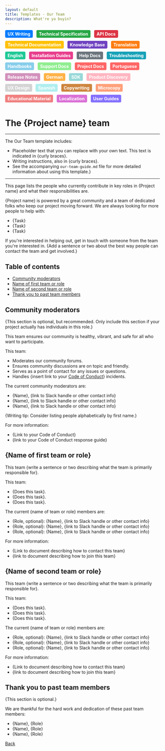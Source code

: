 ```yaml
---
layout: default
title: Templates - Our Team
description: What're ya buyin?
---
```


<style>
.tag {
  display: inline-block;
  padding: 4px 8px;
  border-radius: 4px;
  color: #fff;
  font-size: 14px;
  font-weight: bold;
  margin-right: 8px;
  margin-bottom: 10px;
}

/* Add the background colors for each category */
.tag:nth-child(1) { background-color: #007bff; } /* UX Writing */
.tag:nth-child(2) { background-color: #28a745; } /* Technical Specification */
.tag:nth-child(3) { background-color: #dc3545; } /* API Docs */
.tag:nth-child(4) { background-color: #ffc107; } /* Technical Documentation */
.tag:nth-child(5) { background-color: #6f42c1; } /* Knowledge Base */
.tag:nth-child(6) { background-color: #fd7e14; } /* Translation */
.tag:nth-child(7) { background-color: #20c997; } /* English */
.tag:nth-child(8) { background-color: #e83e8c; } /* Installation Guides */
.tag:nth-child(9) { background-color: #6c757d; } /* Help Docs */
.tag:nth-child(10) { background-color: #17a2b8; } /* Troubleshooting */
.tag:nth-child(11) { background-color: #87ceeb; } /* Handbooks */
.tag:nth-child(12) { background-color: #90ee90; } /* Support Docs */
.tag:nth-child(13) { background-color: #ff6666; } /* Project Docs */
.tag:nth-child(14) { background-color: #ffff99; } /* Portuguese */
.tag:nth-child(15) { background-color: #d291bc; } /* Release Notes */
.tag:nth-child(16) { background-color: #ffb347; } /* German */
.tag:nth-child(17) { background-color: #98d8d8; } /* SDK */
.tag:nth-child(18) { background-color: #ffb6c1; } /* Product Discovery */
.tag:nth-child(19) { background-color: #d3d3d3; } /* UX Design */
.tag:nth-child(20) { background-color: #afeeee; } /* Spanish */
.tag:nth-child(21) { background-color: #cd853f; } /* Copywriting */
.tag:nth-child(22) { background-color: #ffa07a; } /* Microcopy */
.tag:nth-child(23) { background-color: #f08080; } /* Educational Material */
.tag:nth-child(24) { background-color: #da70d6; } /* Localization */
.tag:nth-child(25) { background-color: #8470ff; } /* User Guides */
</style>

<span class="tag" style="background-color: #007bff;">UX Writing</span>
<span class="tag" style="background-color: #28a745;">Technical Specification</span>
<span class="tag" style="background-color: #dc3545;">API Docs</span>
<span class="tag" style="background-color: #ffc107;">Technical Documentation</span>
<span class="tag" style="background-color: #6f42c1;">Knowledge Base</span>
<span class="tag" style="background-color: #fd7e14;">Translation</span>
<span class="tag" style="background-color: #20c997;">English</span>
<span class="tag" style="background-color: #e83e8c;">Installation Guides</span>
<span class="tag" style="background-color: #6c757d;">Help Docs</span>
<span class="tag" style="background-color: #17a2b8;">Troubleshooting</span>
<span class="tag" style="background-color: #87ceeb;">Handbooks</span>
<span class="tag" style="background-color: #90ee90;">Support Docs</span>
<span class="tag" style="background-color: #ff6666;">Project Docs</span>
<span class="tag" style="background-color: #ff6666;">Portuguese</span>
<span class="tag" style="background-color: #d291bc;">Release Notes</span>
<span class="tag" style="background-color: #ffb347;">German</span>
<span class="tag" style="background-color: #98d8d8;">SDK</span>
<span class="tag" style="background-color: #ffb6c1;">Product Discovery</span>
<span class="tag" style="background-color: #d3d3d3;">UX Design</span>
<span class="tag" style="background-color: #afeeee;">Spanish</span>
<span class="tag" style="background-color: #cd853f;">Copywriting</span>
<span class="tag" style="background-color: #ffa07a;">Microcopy</span>
<span class="tag" style="background-color: #f08080;">Educational Material</span>
<span class="tag" style="background-color: #da70d6;">Localization</span>
<span class="tag" style="background-color: #8470ff;">User Guides</span>

# The {Project name} team

---
The Our Team template includes:

* Placeholder text that you can replace with your own text. This text is indicated in {curly braces}.
* Writing instructions, also in {curly braces}.
* See the accompanying `our-team-guide.md` file for more detailed information about using this template.}

---

This page lists the people who currently contribute in key roles in {Project name} and what their responsibilities are.

{Project name} is powered by a great community and a team of dedicated folks who keep our project moving forward.
We are always looking for more people to help with:

- {Task}
- {Task}
- {Task}

If you're interested in helping out, get in touch with someone from the team you're interested in.
{Add a sentence or two about the best way people can contact the team and get involved.}


## Table of contents

- [Community moderators](#community-moderators)
- [Name of first team or role](#name-of-first-team-or-role)
- [Name of second team or role](#name-of-second-team-or-role)
- [Thank you to past team members](#thank-you-to-past-team-members)


## Community moderators

{This section is optional, but recommended.
Only include this section if your project actually has individuals in this role.}

This team ensures our community is healthy, vibrant, and safe for all who want to participate.

This team:

- Moderates our community forums.
- Ensures community discussions are on topic and friendly.
- Serves as a point of contact for any issues or questions.
- Handles {insert link to your [Code of Conduct](url)} incidents.

The current community moderators are:

- {Name}, {link to Slack handle or other contact info}
- {Name}, {link to Slack handle or other contact info}
- {Name}, {link to Slack handle or other contact info}

{Writing tip: Consider listing people alphabetically by first name.}

For more information:

- {Link to your Code of Conduct}
- {link to your Code of Conduct response guide}


## {Name of first team or role}

This team {write a sentence or two describing what the team is primarily responsible for}.

This team:

- {Does this task}.
- {Does this task}.
- {Does this task}.

The current {name of team or role} members are:

- {Role, optional}: {Name}, {link to Slack handle or other contact info}
- {Role, optional}: {Name}, {link to Slack handle or other contact info}
- {Role, optional}: {Name}, {link to Slack handle or other contact info}

For more information:

- {Link to document describing how to contact this team}
- {link to document describing how to join this team}


## {Name of second team or role}

This team {write a sentence or two describing what the team is primarily responsible for}.

This team:

- {Does this task}.
- {Does this task}.
- {Does this task}.

The current {name of team or role} members are:

- {Role, optional}: {Name}, {link to Slack handle or other contact info}
- {Role, optional}: {Name}, {link to Slack handle or other contact info}
- {Role, optional}: {Name}, {link to Slack handle or other contact info}

For more information:

- {Link to document describing how to contact this team}
- {link to document describing how to join this team}



## Thank you to past team members

{This section is optional.}

We are thankful for the hard work and dedication of these past team members:

- {Name}, {Role}
- {Name}, {Role}
- {Name}, {Role}


[Back](./)